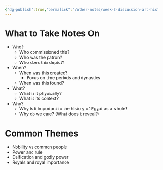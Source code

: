 ```yaml
---
{"dg-publish":true,"permalink":"/other-notes/week-2-discussion-art-history-note-taking/"}
---
```



# What to Take Notes On
- Who?
	- Who commissioned this?
	- Who was the patron?
	- Who does this depict?
- When?
	- When was this created?
		- Focus on time periods and dynasties
	- When was this found?
- What?
	- What is it physically?
	- What is its context?
- Why?
	- Why is it important to the history of Egypt as a whole?
	- Why do we care? (What does it reveal?)

# Common Themes
- Nobility vs common people
- Power and rule
- Deification and godly power
- Royals and royal importance